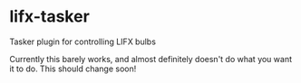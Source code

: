 lifx-tasker
===========

Tasker plugin for controlling LIFX bulbs

Currently this barely works, and almost definitely doesn't do what you want it to do. This should change soon!
